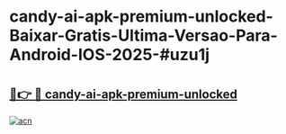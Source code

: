 # candy-ai-apk-premium-unlocked-Baixar-Gratis-Ultima-Versao-Para-Android-IOS-2025-#uzu1j

# <h2><a href="https://ainizakaria.my?title=candy-ai-apk-premium-unlocked&ref=24M">🔗👉 🔴 candy-ai-apk-premium-unlocked</a></h2>

[![acn](https://github.com/user-attachments/assets/0f9c940e-d8b0-45ae-aac7-cd30a18b3e1c)](https://ainizakaria.my?title=candy-ai-apk-premium-unlocked&ref=24M)

